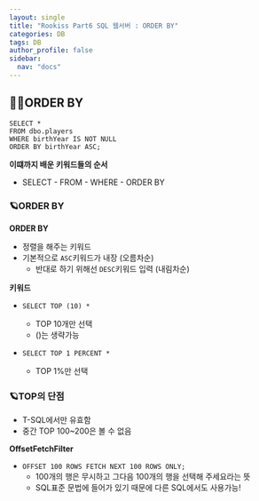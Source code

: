 ```yaml
---
layout: single
title: "Rookiss Part6 SQL 웹서버 : ORDER BY"
categories: DB
tags: DB
author_profile: false
sidebar:
  nav: "docs"
---
```



## 🙇‍♀️ORDER BY

```
SELECT *
FROM dbo.players
WHERE birthYear IS NOT NULL
ORDER BY birthYear ASC;
```

**이떄까지 배운 키워드들의 순서**
- SELECT - FROM - WHERE - ORDER BY

### 🪐ORDER BY

**ORDER BY**
* 정렬을 해주는 키워드
* 기본적으로 `ASC`키워드가 내장 (오름차순)
  * 반대로 하기 위해선 `DESC`키워드 입력 (내림차순)


**키워드**

* `SELECT TOP (10) *`
  * TOP 10개만 선택
  * ()는 생략가능

* `SELECT TOP 1 PERCENT *`
  * TOP 1%만 선택


### 🪐TOP의 단점

* T-SQL에서만 유효함
* 중간 TOP 100~200은 볼 수 없음


**OffsetFetchFilter**

* `OFFSET 100 ROWS FETCH NEXT 100 ROWS ONLY;`
  * 100개의 행은 무시하고 그다음 100개의 행을 선택해 주세요라는 뜻
  * SQL표준 문법에 들어가 있기 때문에 다른 SQL에서도 사용가능!
